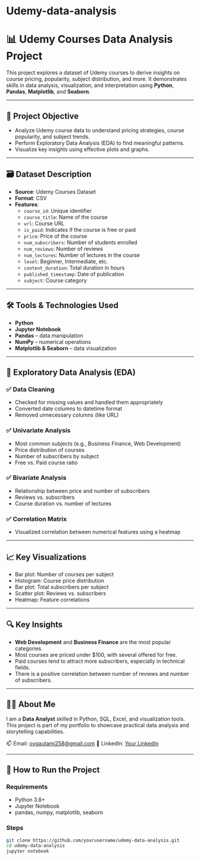 # Udemy-data-analysis
# 📊 Udemy Courses Data Analysis Project

This project explores a dataset of Udemy courses to derive insights on course pricing, popularity, subject distribution, and more. It demonstrates skills in data analysis, visualization, and interpretation using **Python**, **Pandas**, **Matplotlib**, and **Seaborn**.

---

## 🎯 Project Objective

- Analyze Udemy course data to understand pricing strategies, course popularity, and subject trends.
- Perform Exploratory Data Analysis (EDA) to find meaningful patterns.
- Visualize key insights using effective plots and graphs.

---

## 🗃️ Dataset Description

- **Source**: Udemy Courses Dataset
- **Format**: CSV
- **Features**:
  - `course_id`: Unique identifier
  - `course_title`: Name of the course
  - `url`: Course URL
  - `is_paid`: Indicates if the course is free or paid
  - `price`: Price of the course
  - `num_subscribers`: Number of students enrolled
  - `num_reviews`: Number of reviews
  - `num_lectures`: Number of lectures in the course
  - `level`: Beginner, Intermediate, etc.
  - `content_duration`: Total duration in hours
  - `published_timestamp`: Date of publication
  - `subject`: Course category

---

## 🛠️ Tools & Technologies Used

- **Python**
- **Jupyter Notebook**
- **Pandas** – data manipulation
- **NumPy** – numerical operations
- **Matplotlib & Seaborn** – data visualization

---

## 🧪 Exploratory Data Analysis (EDA)

### ✅ Data Cleaning
- Checked for missing values and handled them appropriately
- Converted date columns to datetime format
- Removed unnecessary columns (like URL)

### ✅ Univariate Analysis
- Most common subjects (e.g., Business Finance, Web Development)
- Price distribution of courses
- Number of subscribers by subject
- Free vs. Paid course ratio

### ✅ Bivariate Analysis
- Relationship between price and number of subscribers
- Reviews vs. subscribers
- Course duration vs. number of lectures

### ✅ Correlation Matrix
- Visualized correlation between numerical features using a heatmap

---

## 📈 Key Visualizations

- Bar plot: Number of courses per subject
- Histogram: Course price distribution
- Bar plot: Total subscribers per subject
- Scatter plot: Reviews vs. subscribers
- Heatmap: Feature correlations

---

## 🔍 Key Insights

- **Web Development** and **Business Finance** are the most popular categories.
- Most courses are priced under $100, with several offered for free.
- Paid courses tend to attract more subscribers, especially in technical fields.
- There is a positive correlation between number of reviews and number of subscribers.

---

## 🙋‍♀️ About Me

I am a **Data Analyst** skilled in Python, SQL, Excel, and visualization tools. This project is part of my portfolio to showcase practical data analysis and storytelling capabilities.

📫 Email: ovgautami258@gmail.com
🔗 LinkedIn: [Your LinkedIn](https://www.linkedin.com/in/gautami-odithur-90b7ba287/)  

---

## 📌 How to Run the Project

### Requirements
- Python 3.8+
- Jupyter Notebook
- pandas, numpy, matplotlib, seaborn

### Steps
```bash
git clone https://github.com/yourusername/udemy-data-analysis.git
cd udemy-data-analysis
jupyter notebook
